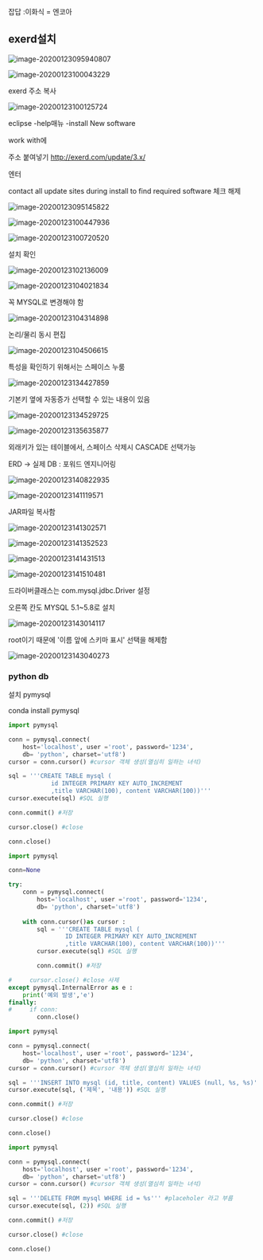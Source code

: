 잡답 :이화식 = 엔코아 

## exerd설치



![image-20200123095940807](db수업(0123).assets/image-20200123095940807.png)



![image-20200123100043229](db수업(0123).assets/image-20200123100043229.png)

exerd 주소 복사

![image-20200123100125724](db수업(0123).assets/image-20200123100125724.png)



eclipse  -help매뉴 -install New software

work with에 

주소 붙여넣기 http://exerd.com/update/3.x/

엔터

contact all update sites during install to find required software 체크 해제

![image-20200123095145822](db수업(0123).assets/image-20200123095145822.png)



![image-20200123100447936](db수업(0123).assets/image-20200123100447936.png)

![image-20200123100720520](db수업(0123).assets/image-20200123100720520.png)

설치 확인

![image-20200123102136009](db수업(0123).assets/image-20200123102136009.png)

![image-20200123104021834](db수업(0123).assets/image-20200123104021834.png)

꼭 MYSQL로 변경해야 함

![image-20200123104314898](db수업(0123).assets/image-20200123104314898.png)

논리/물리 동시 편집

![image-20200123104506615](db수업(0123).assets/image-20200123104506615.png)



특성을 확인하기 위해서는 스페이스 누룸

![image-20200123134427859](db수업(0123).assets/image-20200123134427859.png)



기본키 옆에 자동증가 선택할 수 있는 내용이 있음

![image-20200123134529725](db수업(0123).assets/image-20200123134529725.png)





![image-20200123135635877](db수업(0123).assets/image-20200123135635877.png)

외래키가 있는 테이블에서, 스페이스 삭제시 CASCADE 선택가능

ERD -> 실제 DB : 포워드 엔지니어링

![image-20200123140822935](db수업(0123).assets/image-20200123140822935.png)

![image-20200123141119571](db수업(0123).assets/image-20200123141119571.png)

JAR파일 복사함

![image-20200123141302571](db수업(0123).assets/image-20200123141302571.png)

![image-20200123141352523](db수업(0123).assets/image-20200123141352523.png)

![image-20200123141431513](db수업(0123).assets/image-20200123141431513.png)

![image-20200123141510481](db수업(0123).assets/image-20200123141510481.png)

드라이버클래스는 com.mysql.jdbc.Driver 설정

오른쪽 칸도 MYSQL 5.1~5.8로 설치

![image-20200123143014117](db수업(0123).assets/image-20200123143014117.png)



root이기 때문에 '이름 앞에 스키마 표시' 선택을 해제함

![image-20200123143040273](db수업(0123).assets/image-20200123143040273.png)



### python db

설치 pymysql 

conda install pymysql



```python
import pymysql

conn = pymysql.connect(
    host='localhost', user ='root', password='1234', 
    db= 'python', charset='utf8')
cursor = conn.cursor() #cursor 객체 생성(열심히 일하는 녀석)

sql = '''CREATE TABLE mysql (
            id INTEGER PRIMARY KEY AUTO_INCREMENT
            ,title VARCHAR(100), content VARCHAR(100))'''
cursor.execute(sql) #SQL 실행

conn.commit() #저장

cursor.close() #close

conn.close()
```

```python
import pymysql

conn=None

try:
    conn = pymysql.connect(
        host='localhost', user ='root', password='1234', 
        db= 'python', charset='utf8')
    
    with conn.cursor()as cursor :
        sql = '''CREATE TABLE mysql (
                ID INTEGER PRIMARY KEY AUTO_INCREMENT
                ,title VARCHAR(100), content VARCHAR(100))'''
        cursor.execute(sql) #SQL 실행

        conn.commit() #저장

#     cursor.close() #close 사제
except pymysql.InternalError as e :
    print('예외 발생','e')
finally:
#     if conn:
        conn.close()

```

```python
import pymysql

conn = pymysql.connect(
    host='localhost', user ='root', password='1234', 
    db= 'python', charset='utf8')
cursor = conn.cursor() #cursor 객체 생성(열심히 일하는 녀석)

sql = '''INSERT INTO mysql (id, title, content) VALUES (null, %s, %s)''' #placeholer 라고 부름
cursor.execute(sql, ('제목', '내용')) #SQL 실행

conn.commit() #저장

cursor.close() #close

conn.close()

```

```python
import pymysql

conn = pymysql.connect(
    host='localhost', user ='root', password='1234', 
    db= 'python', charset='utf8')
cursor = conn.cursor() #cursor 객체 생성(열심히 일하는 녀석)

sql = '''DELETE FROM mysql WHERE id = %s''' #placeholer 라고 부름
cursor.execute(sql, (2)) #SQL 실행

conn.commit() #저장

cursor.close() #close

conn.close()
```

